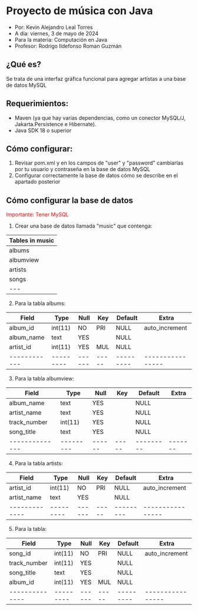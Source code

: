 # Proyecto de música con Java
- Por: Kevin Alejandro Leal Torres
- A día: viernes, 3 de mayo de 2024
- Para la materia: Computación en Java
- Profesor: Rodrigo Ildefonso Roman Guzmán


## ¿Qué es?
Se trata de una interfaz gráfica funcional para agregar artistas a una base de datos MySQL


## Requerimientos:
- Maven (ya que hay varias dependencias, como un conector MySQL/J, Jakarta.Persistence e Hibernate).
- Java SDK 18 o superior


## Cómo configurar:
1. Revisar pom.xml y en los campos de "user" y "password" cambiarlas por tu usuario y contraseña en la base de datos MySQL
2. Configurar correctamente la base de datos cómo se describe en el apartado posterior

## Cómo configurar la base de datos
<span style="color:red">Importante: Tener MySQL</span>
1. Crear una base de datos llamada "music" que contenga:


| Tables in music |
| --- |
| albums |
| albumview |
| artists |
| songs |
| --- |


2. Para la tabla albums:

| Field      | Type    | Null | Key | Default | Extra          |
|------------|---------|------|-----|---------|----------------|
| album_id   | int(11) | NO   | PRI | NULL    | auto_increment |
| album_name | text    | YES  |     | NULL    |                |
| artist_id  | int(11) | YES  | MUL | NULL    |                |
|------------|---------|------|-----|---------|----------------|

3. Para la tabla albumview:

| Field        | Type    | Null | Key | Default | Extra |
|--------------|---------|------|-----|---------|-------|
| album_name   | text    | YES  |     | NULL    |       |
| artist_name  | text    | YES  |     | NULL    |       |
| track_number | int(11) | YES  |     | NULL    |       |
| song_title   | text    | YES  |     | NULL    |       |
|--------------|---------|------|-----|---------|-------|

4. Para la tabla artists:

| Field       | Type    | Null | Key | Default | Extra          |
|-------------|---------|------|-----|---------|----------------|
| artist_id   | int(11) | NO   | PRI | NULL    | auto_increment |
| artist_name | text    | YES  |     | NULL    |                |
|-------------|---------|------|-----|---------|----------------|

5. Para la tabla:

| Field        | Type    | Null | Key | Default | Extra          |
|--------------|---------|------|-----|---------|----------------|
| song_id      | int(11) | NO   | PRI | NULL    | auto_increment |
| track_number | int(11) | YES  |     | NULL    |                |
| song_title   | text    | YES  |     | NULL    |                |
| album_id     | int(11) | YES  | MUL | NULL    |                |
|--------------|---------|------|-----|---------|----------------|

